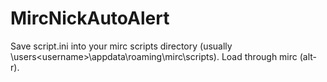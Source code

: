 MircNickAutoAlert
=================

Save script.ini into your mirc scripts directory (usually \users\<username>\appdata\roaming\mirc\scripts).  Load through mirc (alt-r).
